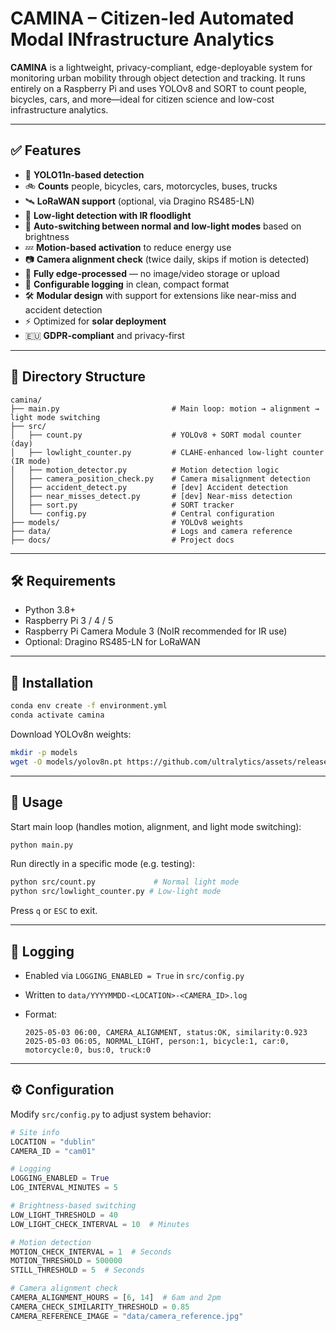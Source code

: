 # CAMINA – Citizen-led Automated Modal INfrastructure Analytics

**CAMINA** is a lightweight, privacy-compliant, edge-deployable system for monitoring urban mobility through object detection and tracking. It runs entirely on a Raspberry Pi and uses YOLOv8 and SORT to count people, bicycles, cars, and more—ideal for citizen science and low-cost infrastructure analytics.

---

## ✅ Features

* 🧠 **YOLO11n-based detection**
* 🚲 **Counts** people, bicycles, cars, motorcycles, buses, trucks
* 🛰️ **LoRaWAN support** (optional, via Dragino RS485-LN)
* 🌙 **Low-light detection with IR floodlight**
* 🔁 **Auto-switching between normal and low-light modes** based on brightness
* 💤 **Motion-based activation** to reduce energy use
* 📷 **Camera alignment check** (twice daily, skips if motion is detected)
* 🔐 **Fully edge-processed** — no image/video storage or upload
* 📝 **Configurable logging** in clean, compact format
* 🛠️ **Modular design** with support for extensions like near-miss and accident detection
* ⚡ Optimized for **solar deployment**
* 🇪🇺 **GDPR-compliant** and privacy-first

---

## 📁 Directory Structure

```
camina/
├── main.py                         # Main loop: motion → alignment → light mode switching
├── src/
│   ├── count.py                    # YOLOv8 + SORT modal counter (day)
│   ├── lowlight_counter.py         # CLAHE-enhanced low-light counter (IR mode)
│   ├── motion_detector.py          # Motion detection logic
│   ├── camera_position_check.py    # Camera misalignment detection
│   ├── accident_detect.py          # [dev] Accident detection
│   ├── near_misses_detect.py       # [dev] Near-miss detection
│   ├── sort.py                     # SORT tracker
│   └── config.py                   # Central configuration
├── models/                         # YOLOv8 weights
├── data/                           # Logs and camera reference
├── docs/                           # Project docs
```

---

## 🛠️ Requirements

* Python 3.8+
* Raspberry Pi 3 / 4 / 5
* Raspberry Pi Camera Module 3 (NoIR recommended for IR use)
* Optional: Dragino RS485-LN for LoRaWAN

---

## 🔧 Installation

```bash
conda env create -f environment.yml
conda activate camina
```

Download YOLOv8n weights:

```bash
mkdir -p models
wget -O models/yolov8n.pt https://github.com/ultralytics/assets/releases/download/v8.3.0/yolov8n.pt
```

---

## 🚀 Usage

Start main loop (handles motion, alignment, and light mode switching):

```bash
python main.py
```

Run directly in a specific mode (e.g. testing):

```bash
python src/count.py             # Normal light mode
python src/lowlight_counter.py # Low-light mode
```

Press `q` or `ESC` to exit.

---

## 📝 Logging

* Enabled via `LOGGING_ENABLED = True` in `src/config.py`
* Written to `data/YYYYMMDD-<LOCATION>-<CAMERA_ID>.log`
* Format:

  ```
  2025-05-03 06:00, CAMERA_ALIGNMENT, status:OK, similarity:0.923
  2025-05-03 06:05, NORMAL_LIGHT, person:1, bicycle:1, car:0, motorcycle:0, bus:0, truck:0
  ```

---

## ⚙️ Configuration

Modify `src/config.py` to adjust system behavior:

```python
# Site info
LOCATION = "dublin"
CAMERA_ID = "cam01"

# Logging
LOGGING_ENABLED = True
LOG_INTERVAL_MINUTES = 5

# Brightness-based switching
LOW_LIGHT_THRESHOLD = 40
LOW_LIGHT_CHECK_INTERVAL = 10  # Minutes

# Motion detection
MOTION_CHECK_INTERVAL = 1  # Seconds
MOTION_THRESHOLD = 500000
STILL_THRESHOLD = 5  # Seconds

# Camera alignment check
CAMERA_ALIGNMENT_HOURS = [6, 14]  # 6am and 2pm
CAMERA_CHECK_SIMILARITY_THRESHOLD = 0.85
CAMERA_REFERENCE_IMAGE = "data/camera_reference.jpg"
```
